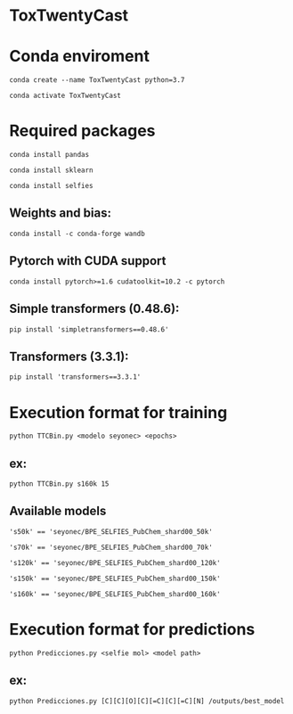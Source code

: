 # ToxTwentyCast

# Conda enviroment

`conda create --name ToxTwentyCast python=3.7`

`conda activate ToxTwentyCast `

# Required packages

`conda install pandas`

`conda install sklearn`

`conda install selfies`

## Weights and bias:
`conda install -c conda-forge wandb`


## Pytorch with CUDA support

`conda install pytorch>=1.6 cudatoolkit=10.2 -c pytorch`

## Simple transformers (0.48.6):

`pip install 'simpletransformers==0.48.6'`

## Transformers (3.3.1):

`pip install 'transformers==3.3.1'`

# Execution format for training

`python TTCBin.py <modelo seyonec> <epochs>`

## ex:

`python TTCBin.py s160k 15`

## Available models

`'s50k' == 'seyonec/BPE_SELFIES_PubChem_shard00_50k'`

`'s70k' == 'seyonec/BPE_SELFIES_PubChem_shard00_70k'`

`'s120k' == 'seyonec/BPE_SELFIES_PubChem_shard00_120k'`

`'s150k' == 'seyonec/BPE_SELFIES_PubChem_shard00_150k'`

`'s160k' == 'seyonec/BPE_SELFIES_PubChem_shard00_160k'`

# Execution format for predictions

`python Predicciones.py <selfie mol> <model path>`

## ex:

`python Predicciones.py [C][C][O][C][=C][C][=C][N] /outputs/best_model`
